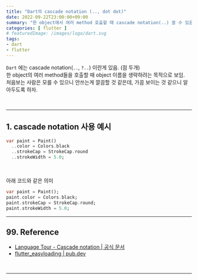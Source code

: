 ```yaml
---
title: "Dart의 cascade notation (.., dot dot)"
date: 2022-09-22T23:00:00+09:00
summary: "한 object에서 여러 method 호출할 때 cascade notation(..) 쓸 수 있음"
categories: [ flutter ]
# featuredImage: /images/logo/dart.svg
tags:
- dart
- flutter
---
```


`Dart` 에는 cascade notation(`..`, `?..`) 이란게 있음. (점 두개)  
한 object의 여러 method들을 호출할 때 object 이름을 생략하려는 목적으로 보임.  
처음보는 사람은 모를 수 있으니 안쓰는게 깔끔할 것 같은데, 가끔 보이는 것 같으니 알아두도록 하자.


<br/>

---

## 1. cascade notation 사용 예시

```dart
var paint = Paint()
  ..color = Colors.black
  ..strokeCap = StrokeCap.round
  ..strokeWidth = 5.0;
```

<br/>

아래 코드와 같은 의미

```dart
var paint = Paint();
paint.color = Colors.black;
paint.strokeCap = StrokeCap.round;
paint.strokeWidth = 5.0;
```

---

## 99. Reference

- [Language Tour - Cascade notation | 공식 문서](https://dart.dev/guides/language/language-tour#cascade-notation)
- [flutter_easyloading | pub.dev](https://pub.dev/packages/flutter_easyloading/example)
<br/>

---